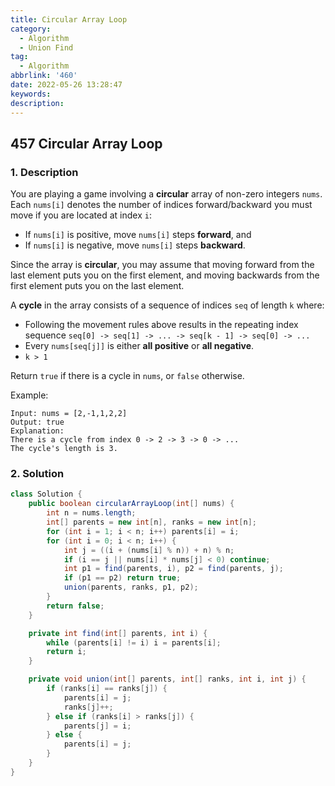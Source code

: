 ```yaml
---
title: Circular Array Loop
category:
  - Algorithm
  - Union Find
tag:
  - Algorithm
abbrlink: '460'
date: 2022-05-26 13:28:47
keywords:
description:
---
```


## 457 Circular Array Loop
### 1. Description
You are playing a game involving a **circular** array of non-zero integers `nums`. Each `nums[i]` denotes the number of indices forward/backward you must move if you are located at index `i`:
* If `nums[i]` is positive, move `nums[i]` steps **forward**, and
* If `nums[i]` is negative, move `nums[i]` steps **backward**.

Since the array is **circular**, you may assume that moving forward from the last element puts you on the first element, and moving backwards from the first element puts you on the last element.

A **cycle** in the array consists of a sequence of indices `seq` of length `k` where:
* Following the movement rules above results in the repeating index sequence `seq[0] -> seq[1] -> ... -> seq[k - 1] -> seq[0] -> ...`
* Every `nums[seq[j]]` is either **all positive** or **all negative**.
* `k > 1`

Return `true` if there is a cycle in `nums`, or `false` otherwise.

Example:
```
Input: nums = [2,-1,1,2,2]
Output: true
Explanation:
There is a cycle from index 0 -> 2 -> 3 -> 0 -> ...
The cycle's length is 3.
```

### 2. Solution
```java
class Solution {
    public boolean circularArrayLoop(int[] nums) {
        int n = nums.length;
        int[] parents = new int[n], ranks = new int[n];
        for (int i = 1; i < n; i++) parents[i] = i;
        for (int i = 0; i < n; i++) {
            int j = ((i + (nums[i] % n)) + n) % n;
            if (i == j || nums[i] * nums[j] < 0) continue;
            int p1 = find(parents, i), p2 = find(parents, j);
            if (p1 == p2) return true;
            union(parents, ranks, p1, p2);
        }
        return false;
    }

    private int find(int[] parents, int i) {
        while (parents[i] != i) i = parents[i];
        return i;
    }

    private void union(int[] parents, int[] ranks, int i, int j) {
        if (ranks[i] == ranks[j]) {
            parents[i] = j;
            ranks[j]++;
        } else if (ranks[i] > ranks[j]) {
            parents[j] = i;
        } else {
            parents[i] = j;
        }
    }
}
```



